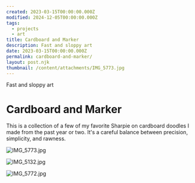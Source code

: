 ```yaml
---
created: 2023-03-15T00:00:00.000Z
modified: 2024-12-05T00:00:00.000Z
tags:
  - projects
  - art
title: Cardboard and Marker
description: Fast and sloppy art
date: 2023-03-15T00:00:00.000Z
permalink: cardboard-and-marker/
layout: post.njk
thumbnail: /content/attachments/IMG_5773.jpg
---
```


Fast and sloppy art

# Cardboard and Marker

This is a collection of a few of my favorite Sharpie on cardboard doodles I made from the past year or two. It's a careful balance between precision, simplicity, and rawness.

![IMG_5773.jpg](/content/attachments/IMG_5773.jpg)

![IMG_5132.jpg](/content/attachments/IMG_5132.jpg)

![IMG_5772.jpg](/content/attachments/IMG_5772.jpg)

